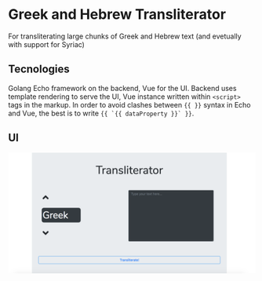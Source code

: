 # Greek and Hebrew Transliterator
For transliterating large chunks of Greek and Hebrew text (and evetually with support for Syriac)

## Tecnologies
Golang Echo framework on the backend, Vue for the UI. Backend uses template rendering to serve the UI, Vue instance written within `<script>` tags in the markup. In order to avoid clashes between `{{ }}` syntax in Echo and Vue, the best is to write ``{{ `{{ dataProperty }}` }}``.

## UI
![Image of UI](TransliteratorUI.png)